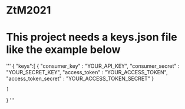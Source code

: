 # ZtM2021
# This project needs a keys.json file like the example below
'''
{
    "keys":[
        {
            "consumer_key" : "YOUR_API_KEY",
            "consumer_secret" : "YOUR_SECRET_KEY",
            "access_token" : "YOUR_ACCESS_TOKEN",
            "access_token_secret" : "YOUR_ACCESS_TOKEN_SECRET"
        }

    ]
    
}
'''